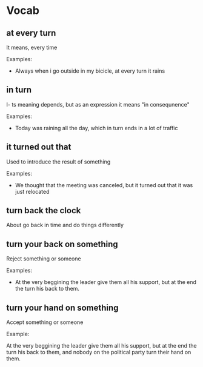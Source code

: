 # Vocab

## at every turn

It means, every time

Examples:

- Always when i go outside in my bicicle, at every turn it rains

## in turn

I- ts meaning depends, but as an expression it means "in consequnence"

Examples:

- Today was raining all the day, which in turn ends in a lot of traffic

## it turned out that

Used to introduce the result of something

Examples:

- We thought that the meeting was canceled, but it turned out that it was just relocated

## turn back the clock

About go back in time and do things differently

## turn your back on something

Reject something or someone

Examples:

- At the very beggining the leader give them all his support, but at the end the turn his back to them.

## turn your hand on something

Accept something or someone

Example:

At the very beggining the leader give them all his support, but at the end the turn his back to them, and nobody on the political party 
turn their hand on them.


